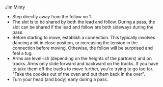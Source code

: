 Jim Minty

* Step directly away from the follow on 1.
* The slot is to be shared by both the lead and follow.  During a pass, the
  slot can be shared if the lead and follow are both sideways during the
  pass.
* Before starting to move, establish a connection.   This typically involves
  dancing a bit in close position, or increasing the tension in the connection
  before moving.  Othewise, the follow will be surprised and feel a tug.
* Arms are level-ish (depending on the heights of the partners) and on tracks.
  Arms only slide forward and backward on the tracks.  If you have to take them
  off the tracks to move further, you're trying to go too far.  "Take the cookies
  out of the oven and put them back in the over".
* Turn your head (and body) early during a pass.
